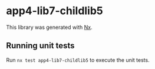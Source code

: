 # app4-lib7-childlib5

This library was generated with [Nx](https://nx.dev).

## Running unit tests

Run `nx test app4-lib7-childlib5` to execute the unit tests.
